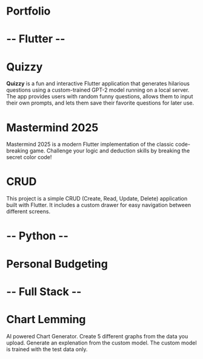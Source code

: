 # Portfolio

# -- Flutter --

# Quizzy
**Quizzy** is a fun and interactive Flutter application that generates hilarious questions using a custom-trained GPT-2 model running on a local server. The app provides users with random funny questions, allows them to input their own prompts, and lets them save their favorite questions for later use.

# Mastermind 2025
Mastermind 2025 is a modern Flutter implementation of the classic code-breaking game. Challenge your logic and deduction skills by breaking the secret color code!

# CRUD
This project is a simple CRUD (Create, Read, Update, Delete) application built with Flutter. It includes a custom drawer for easy navigation between different screens.

# -- Python --

# Personal Budgeting

# -- Full Stack --

# Chart Lemming
AI powered Chart Generator. Create 5 different graphs from the data you upload. Generate an explenation from the custom model. The custom model is trained with the test data only.

